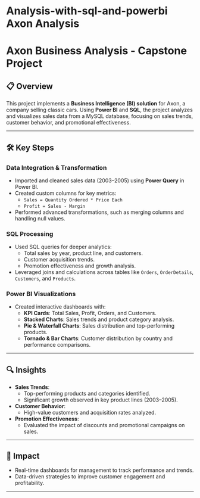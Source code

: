 # Analysis-with-sql-and-powerbi Axon Analysis
# Axon Business Analysis - Capstone Project

## 📋 Overview
This project implements a **Business Intelligence (BI) solution** for Axon, a company selling classic cars. Using **Power BI** and **SQL**, the project analyzes and visualizes sales data from a MySQL database, focusing on sales trends, customer behavior, and promotional effectiveness.

---

## 🛠️ Key Steps

### Data Integration & Transformation
- Imported and cleaned sales data (2003–2005) using **Power Query** in Power BI.
- Created custom columns for key metrics:
  - `Sales = Quantity Ordered * Price Each`
  - `Profit = Sales - Margin`
- Performed advanced transformations, such as merging columns and handling null values.

### SQL Processing
- Used SQL queries for deeper analytics:
  - Total sales by year, product line, and customers.
  - Customer acquisition trends.
  - Promotion effectiveness and growth analysis.
- Leveraged joins and calculations across tables like `Orders`, `OrderDetails`, `Customers`, and `Products`.

### Power BI Visualizations
- Created interactive dashboards with:
  - **KPI Cards**: Total Sales, Profit, Orders, and Customers.
  - **Stacked Charts**: Sales trends and product category analysis.
  - **Pie & Waterfall Charts**: Sales distribution and top-performing products.
  - **Tornado & Bar Charts**: Customer distribution by country and performance comparisons.

---

## 🔍 Insights
- **Sales Trends**:
  - Top-performing products and categories identified.
  - Significant growth observed in key product lines (2003–2005).
- **Customer Behavior**:
  - High-value customers and acquisition rates analyzed.
- **Promotion Effectiveness**:
  - Evaluated the impact of discounts and promotional campaigns on sales.

---

## 🚀 Impact
- Real-time dashboards for management to track performance and trends.
- Data-driven strategies to improve customer engagement and profitability.

---
